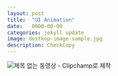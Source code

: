 ```yaml
---
layout: post
title:  "UI Animation"
date:   0000-00-00
categories: jekyll update
image: destkop-image-sample.jpg
description: CheckCopy
---
```





![제목 없는 동영상 - Clipchamp로 제작](https://github.com/vhswo/vhswo.github.io/assets/39188197/0bd4af71-c008-431d-8be5-e665131bb8cb)
